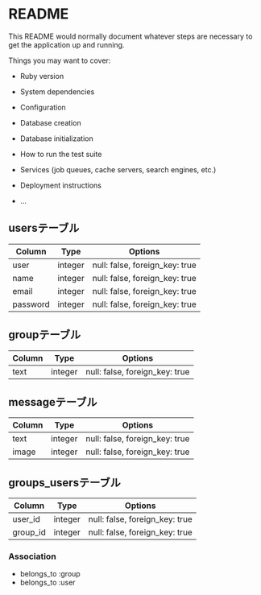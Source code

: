 # README

This README would normally document whatever steps are necessary to get the
application up and running.

Things you may want to cover:

* Ruby version

* System dependencies

* Configuration

* Database creation

* Database initialization

* How to run the test suite

* Services (job queues, cache servers, search engines, etc.)

* Deployment instructions

* ...

## usersテーブル
|Column|Type|Options|
|------|----|-------|
|user|integer|null: false, foreign_key: true|
|name|integer|null: false, foreign_key: true|
|email|integer|null: false, foreign_key: true|
|password|integer|null: false, foreign_key: true|

## groupテーブル
|Column|Type|Options|
|------|----|-------|
|text|integer|null: false, foreign_key: true|

## messageテーブル
|Column|Type|Options|
|------|----|-------|
|text|integer|null: false, foreign_key: true|
|image|integer|null: false, foreign_key: true|



## groups_usersテーブル

|Column|Type|Options|
|------|----|-------|
|user_id|integer|null: false, foreign_key: true|
|group_id|integer|null: false, foreign_key: true|

### Association
- belongs_to :group
- belongs_to :user